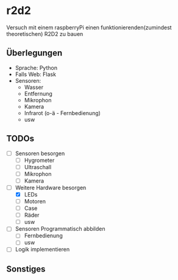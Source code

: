 # r2d2
Versuch mit einem raspberryPi einen funktionierenden(zumindest theoretischen) R2D2 zu bauen  

## Überlegungen

* Sprache: Python
* Falls Web: Flask
* Sensoren:
  * Wasser
  * Entfernung
  * Mikrophon
  * Kamera
  * Infrarot (o-ä - Fernbedienung)
  * usw

## TODOs

- [ ] Sensoren besorgen
    - [ ] Hygrometer
    - [ ] Ultraschall
    - [ ] Mikrophon
    - [ ] Kamera
- [ ] Weitere Hardware besorgen
    - [x] LEDs
    - [ ] Motoren
    - [ ] Case
    - [ ] Räder
    - [ ] usw
- [ ] Sensoren Programmatisch abbilden
    - [ ] Fernbedienung
    - [ ] usw
- [ ] Logik implementieren

## Sonstiges
